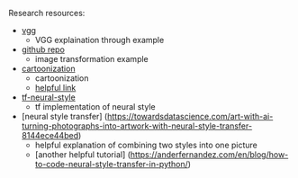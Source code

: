 
Research resources:

* [vgg](https://machinelearningmastery.com/use-pre-trained-vgg-model-classify-objects-photographs/) 
  * VGG explaination through example
* [github repo](https://github.com/anishathalye/neural-style)
  * image transformation example
* [cartoonization](https://towardsai.net/p/deep-learning/an-insiders-guide-to-cartoonization-using-machine-learning)
  * cartoonization
  * [helpful link](https://www.youtube.com/watch?v=eTMGoXgq6uM)
* [tf-neural-style](https://www.tensorflow.org/tutorials/generative/style_transfer)
  * tf implementation of neural style 
* [neural style transfer] (https://towardsdatascience.com/art-with-ai-turning-photographs-into-artwork-with-neural-style-transfer-8144ece44bed)
  * helpful explanation of combining two styles into one picture
  * [another helpful tutorial] (https://anderfernandez.com/en/blog/how-to-code-neural-style-transfer-in-python/)
